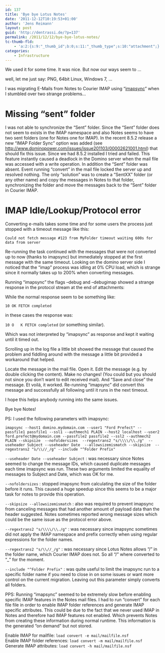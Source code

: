 ```yaml
---
id: 137
title: 'Bye bye Lotus Notes'
date: '2011-12-12T10:19:53+01:00'
author: 'Jens Reimann'
layout: post
guid: 'http://dentrassi.de/?p=137'
permalink: /2011/12/12/bye-bye-lotus-notes/
tc-thumb-fld:
    - 'a:2:{s:9:"_thumb_id";b:0;s:11:"_thumb_type";s:10:"attachment";}'
categories:
    - Infrastructure
---
```


We used it for some time. It was nice. But now our ways seem to …

well, let me just say: PNG, 64bit Linux, Windows 7, …

I was migrating E-Mails from Notes to Courier IMAP using “[imapsync](http://freecode.com/projects/imapsync)” when I stumbled over two strange problems…

<!-- more -->

# Missing “sent” folder

I was not able to synchronize the “Sent” folder. Since the “Sent” folder does not seem to exists in the IMAP namespace and also Notes seems to have two sent folders (one for Notes one for IMAP). In the recent 8.5.2 release a new “IMAP Folder Sync” option was added (see <http://www.dominopower.com/issues/issue201103/00002621001.html>) that should fix this issue. Since we had 8.5.2 installed I tried and failed. This feature instantly caused a deadlock in the Domino server when the mail file was accessed with a write operation. In addition the “Sent” folder was absent. Event running “convert” in the mail file locked the server up and resolved nothing. The only “solution” was to create a “SentXX” folder (or any other name) and copy the messages in Notes to that folder, synchronizing the folder and move the messages back to the “Sent” folder in Courier IMAP.

# IMAP Idle/Lookup/Protocol error

Converting e-mails takes some time and for some users the process just stopped with a timeout message like this:

`Could not fetch message #123 from MyFolder timeout waiting 600s for data from server`

Re-running the task continued with the messages that were not converted up to now (thanks to imapsync) but immediately stopped at the first message with the same timeout. Looking on the domino server side I noticed that the “imap” process was idling at 0% CPU load, which is strange since it normally takes up to 200% when converting messages.

Running “imapsync” the flags –debug and –debugimap showed a strange response in the protocol stream at the end of attachments:

While the normal response seem to be something like:

`10 OK FETCH completed`

in these cases the response was:

`10 O   K FETCH completed` (or something similar).

Which was not interpreted by “imapsync” as response and kept it waiting until it timed out.

Scrolling up in the log file a little bit showed the message that caused the problem and fiddling around with the message a little bit provided a workaround that helped.

Locate the message in the mail file. Open it. Edit the message (e.g. by double clicking the content). Make no changes! (You could but you should not since you don’t want to edit received mail). And “Save and close” the message. Et voilá, it worked. Re-running “imapsync” did convert this message and successfully all following until it runs in the next timeout.

I hope this helps anybody running into the same issues.

Bye bye Notes!

PS: I used the following parameters with imapsync:

`imapsync --host1 domino.mydomain.com --user1 "Ford Prefect" --passfile1 passfile1 --ssl1 --authmech1 PLAIN --host2 localhost --user2 ford.prefect@mydomain.com --passfile2 passfile2 --ssl2 --authmech2 PLAIN --skipsize  --nofoldersizes  --regextrans2 "s/\\\\/\\./g"  --useheader Subject --useheader Date  --allowsizemismatch --skipsize  --regextrans2 "s/\\//_/g" --include "^Folder Prefix"`

`--useheader Date --useheader Subject` : was necessary since Notes seemed to change the message IDs, which caused duplicate messages each time imapsync was run. These two arguments limited the equality of messages to Subject and Date, which was OK for me.

`--nofoldersizes` : stopped imapsync from calculating the size of the folder before it runs. This caused a huge speedup since this seems to be a major task for notes to provide this operation.

`--skipsize --allowsizemismatch` : also was required to prevent imapsync from canceling messages that had another amount of payload data than the header suggested. Notes sometimes reported wrong message sizes which could be the same issue as the protocol error above.

`--regextrans2 "s/\\\\/\\./g"` : was necessary since imapsync sometimes did not apply the IMAP namespace and prefix correctly when using regular expressions for the folder names.

`--regextrans2 "s/\\//_/g"` : was necessary since Lotus Notes allows “/” in the folder name, which Courier IMAP does not. So all “/” where converted to “\_” for the moment.

`--include "^Folder Prefix"` : was quite useful to limit the imapsync run to a specific folder name if you need to close in on some issues or want more control on the current migration. Leaving out this parameter simply converts all folders.

PPS: Running “imapsync” seemed to be extremely slow before enabling specific IMAP features in the Notes mail files. I had to run “convert” for each file file in order to enable IMAP folder references and generate IMAP specific attributes. This could be due to the fact that we never used IMAP in Notes and therefore had IMAP features not enabled. Which prevents Notes from creating these information during normal runtime. This information is the generated “on demand” but not stored.

Enable IMAP for mailfile: `load convert -e mail/mailfile.nsf`  
Enable IMAP folder references: `load convert -m mail/mailfile.nsf`  
Generate IMAP attributes: `load convert -h mail/mailfile.nsf`
